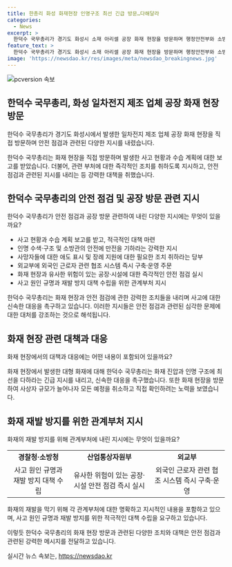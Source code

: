 ```yaml
---
title: 한총리 화성 화재현장 인명구조 최선 긴급 방문…다해달라
categories:
  - News
excerpt: >
  한덕수 국무총리가 경기도 화성시 소재 아리셀 공장 화재 현장을 방문하며 행정안전부와 소방청에 적극 대처 지시했다. 사망자 장례 지원에 소홀함이 없도록 요청하고, 외국인 근로자 안전을 위해 외국 공관과의 협조 시스템을 강화하라고 명령했다. 또한, 유사한 위험이 있는 시설에 대한 즉각적인 안전 점검과 사고 재발 방지 대책 수립을 지시한 후, 화재 원인을 규명하고 조속한 대책 수립을 촉구했다.
feature_text: >
  한덕수 국무총리가 경기도 화성시 소재 아리셀 공장 화재 현장을 방문하며 행정안전부와 소방청에 적극 대처 지시했다. 사망자 장례 지원에 소홀함이 없도록 요청하고, 외국인 근로자 안전을 위해 외국 공관과의 협조 시스템을 강화하라고 명령했다. 또한, 유사한 위험이 있는 시설에 대한 즉각적인 안전 점검과 사고 재발 방지 대책 수립을 지시한 후, 화재 원인을 규명하고 조속한 대책 수립을 촉구했다.
image: 'https://newsdao.kr/res/images/meta/newsdao_breakingnews.jpg'
---
```


<p><img src="https://newsdao.kr/res/images/meta/newsdao_breakingnews.jpg" alt="pcversion 속보" /></p>

<h2 data-ke-size="size26">한덕수 국무총리, 화성 일차전지 제조 업체 공장 화재 현장 방문</h2>

<p>한덕수 국무총리가 경기도 화성시에서 발생한 일차전지 제조 업체 공장 화재 현장을 직접 방문하며 안전 점검과 관련된 다양한 지시를 내렸습니다. </p>

<p data-ke-size="size16">한덕수 국무총리는 화재 현장을 직접 방문하며 발생한 사고 현황과 수습 계획에 대한 보고를 받았습니다. 더불어, 관련 부처에 대한 즉각적인 조치를 취하도록 지시하고, 안전 점검과 관련된 지시를 내리는 등 강력한 대책을 취했습니다.</p>

<h2 data-ke-size="size26">한덕수 국무총리의 안전 점검 및 공장 방문 관련 지시</h2>

<p>한덕수 국무총리가 안전 점검과 공장 방문 관련하여 내린 다양한 지시에는 무엇이 있을까요?</p>

<ul>
  <li>사고 현황과 수습 계획 보고를 받고, 적극적인 대책 마련</li>
  <li>인명 수색·구조 및 소방관의 안전에 만전을 기하라는 강력한 지시</li>
  <li>사망자들에 대한 애도 표시 및 장례 지원에 대한 필요한 조치 취하라는 당부</li>
  <li>외교부에 외국인 근로자 관련 협조 시스템 즉시 구축·운영 주문</li>
  <li>화재 현장과 유사한 위험이 있는 공장·시설에 대한 즉각적인 안전 점검 실시</li>
  <li>사고 원인 규명과 재발 방지 대책 수립을 위한 관계부처 지시</li>
</ul>

<p data-ke-size="size16">한덕수 국무총리는 화재 현장과 안전 점검에 관한 강력한 조치들을 내리며 사고에 대한 신속한 대응을 촉구하고 있습니다. 이러한 지시들은 안전 점검과 관련된 심각한 문제에 대한 대처를 강조하는 것으로 해석됩니다.</p>

<h2 data-ke-size="size26">화재 현장 관련 대책과 대응</h2>

<p>화재 현장에서의 대책과 대응에는 어떤 내용이 포함되어 있을까요?</p>

<p data-ke-size="size16">화재 현장에서 발생한 대형 화재에 대해 한덕수 국무총리는 화재 진압과 인명 구조에 최선을 다하라는 긴급 지시를 내리고, 신속한 대응을 촉구했습니다. 또한 화재 현장을 방문하여 사상자 규모가 늘어나자 모든 예정을 취소하고 직접 확인하려는 노력을 보였습니다.</p>

<h2 data-ke-size="size26">화재 재발 방지를 위한 관계부처 지시</h2>

<p>화재의 재발 방지를 위해 관계부처에 내린 지시에는 무엇이 있을까요?</p>

<table>
  <tr>
    <td style="text-align: center; height: 17px;"><b>경찰청·소방청</b></td>
    <td style="text-align: center; height: 17px;"><b>산업통상자원부</b></td>
    <td style="text-align: center; height: 17px;"><b>외교부</b></td>
  </tr>
  <tr>
    <td style="text-align: center; height: 17px;">사고 원인 규명과 재발 방지 대책 수립</td>
    <td style="text-align: center; height: 17px;">유사한 위험이 있는 공장·시설 안전 점검 즉시 실시</td>
    <td style="text-align: center; height: 17px;">외국인 근로자 관련 협조 시스템 즉시 구축·운영</td>
  </tr>
</table>

<p data-ke-size="size16">화재의 재발을 막기 위해 각 관계부처에 대한 명확하고 지시적인 내용을 포함하고 있으며, 사고 원인 규명과 재발 방지를 위한 적극적인 대책 수립을 요구하고 있습니다.</p>

<p>이렇듯 한덕수 국무총리의 화재 현장 방문과 관련된 다양한 조치와 대책은 안전 점검과 관련된 강력한 메시지를 전달하고 있습니다.</p>
실시간 뉴스 속보는, <a href="https://newsdao.kr" rel="dofollow">https://newsdao.kr</a>


